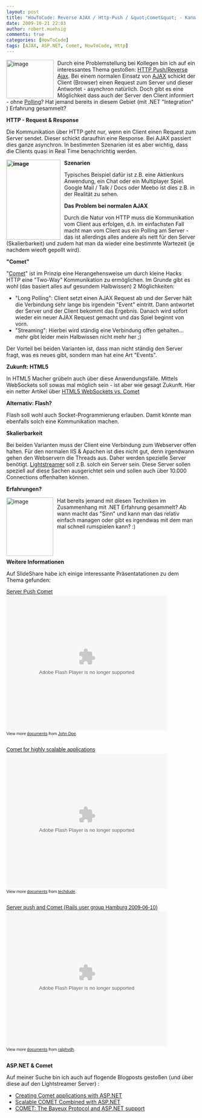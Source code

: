```yaml
---
layout: post
title: "HowToCode: Reverse AJAX / Http-Push / &quot;Comet&quot; - Kann der Server Clients aktiv infomieren?"
date: 2009-10-21 22:03
author: robert.muehsig
comments: true
categories: [HowToCode]
tags: [AJAX, ASP.NET, Comet, HowToCode, Http]
---
```

<p><a href="{{BASE_PATH}}/assets/wp-images/image847.png"><img style="border-top-width: 0px; border-left-width: 0px; border-bottom-width: 0px; margin: 0px 10px 0px 0px; border-right-width: 0px" height="101" alt="image" src="{{BASE_PATH}}/assets/wp-images/image_thumb32.png" width="125" align="left" border="0"></a>Durch eine Problemstellung bei Kollegen bin ich auf ein interessantes Thema gestoßen: <a href="http://en.wikipedia.org/wiki/Reverse_Ajax">HTTP Push/Reverse Ajax</a>. Bei einem normalen Einsatz von <a href="http://en.wikipedia.org/wiki/Ajax_(programming)">AJAX</a> schickt der Client (Browser) einen Request zum Server und dieser Antwortet - asynchron natürlich. Doch gibt es eine Möglichkeit dass auch der Server den Client informiert - ohne <a href="http://de.wikipedia.org/wiki/Polling_(Informatik)">Polling</a>? Hat jemand bereits in diesem Gebiet (mit .NET "Integration" ) Erfahrung gesammelt?</p><!--more--> <p><strong>HTTP - Request &amp; Response</strong></p> <p>Die Kommunikation über HTTP geht nur, wenn ein Client einen Request zum Server sendet. Dieser schickt daraufhin eine Response. Bei AJAX passiert dies ganze asynchron. In bestimmten Szenarien ist es aber wichtig, dass die Clients quasi in Real Time benachrichtig werden. </p> <p><strong><a href="{{BASE_PATH}}/assets/wp-images/image848.png"><img style="border-top-width: 0px; border-left-width: 0px; border-bottom-width: 0px; margin: 0px 10px 0px 0px; border-right-width: 0px" height="211" alt="image" src="{{BASE_PATH}}/assets/wp-images/image_thumb33.png" width="143" align="left" border="0"></a>Szenarien</strong></p> <p>Typisches Beispiel dafür ist z.B. eine Aktienkurs Anwendung, ein Chat oder ein Multiplayer Spiel. Google Mail / Talk / Docs oder Meebo ist dies z.B. in der Realität zu sehen.</p> <p><strong>Das Problem bei normalen AJAX</strong>&nbsp;</p> <p>Durch die Natur von HTTP muss die Kommunikation vom Client aus erfolgen, d.h. im einfachsten Fall macht man vom Client aus ein Polling am Server - das ist allerdings alles andere als nett für den Server (Skalierbarkeit) und zudem hat man da wieder eine bestimmte Wartezeit (je nachdem wieoft gepollt wird).</p> <p><strong>"Comet" </strong></p> <p>"<a href="http://en.wikipedia.org/wiki/Comet_(programming)">Comet</a>" ist im Prinzip eine Herangehensweise um durch kleine Hacks HTTP eine "Two-Way" Kommunikation zu ermöglichen. Im Grunde gibt es wohl (das basiert alles auf gesundem Halbwissen) 2 Möglichkeiten:</p> <ul> <li>"Long Polling": Client setzt einen AJAX Request ab und der Server hält die Verbindung sehr lange bis irgendein "Event" eintritt. Dann antwortet der Server und der Client bekommt das Ergebnis. Danach wird sofort wieder ein neuer AJAX Request gemacht und das Spiel beginnt von vorn.  <li>"Streaming": Hierbei wird ständig eine Verbindung offen gehalten... mehr gibt leider mein Halbwissen nicht mehr her ;) </li></ul> <p>Der Vorteil bei beiden Varianten ist, dass man nicht ständig den Server fragt, was es neues gibt, sondern man hat eine Art "Events".</p> <p><strong>Zukunft: HTML5</strong></p> <p>In HTML5 Macher grübeln auch über diese Anwendungsfälle. Mittels WebSockets soll sowas mal möglich sein - ist aber wie gesagt Zukunft. Hier ein netter Artikel über <a href="http://www.infoq.com/news/2008/12/websockets-vs-comet-ajax">HTML5 WebSockets vs. Comet</a></p> <p><strong>Alternativ: Flash?</strong></p> <p>Flash soll wohl auch Socket-Programmierung erlauben. Damit könnte man ebenfalls solch eine Kommunikation machen.</p> <p><strong>Skalierbarkeit</strong></p> <p>Bei beiden Varianten muss der Client eine Verbindung zum Webserver offen halten. Für den normalen IIS &amp; Apachen ist dies nicht gut, denn irgendwann gehen den Webservern die Threads aus. Daher werden spezielle Server benötigt. <a href="http://www.lightstreamer.com/products.htm">Lightstreamer</a> soll z.B. solch ein Server sein. Diese Server sollen speziell auf diese Sachen ausgerichtet sein und sollen auch über 10.000 Connections offenhalten können.</p> <p><strong>Erfahrungen?</strong></p> <p><a href="{{BASE_PATH}}/assets/wp-images/image849.png"><img style="border-top-width: 0px; border-left-width: 0px; border-bottom-width: 0px; margin: 0px 10px 0px 0px; border-right-width: 0px" height="154" alt="image" src="{{BASE_PATH}}/assets/wp-images/image_thumb34.png" width="124" align="left" border="0"></a>Hat bereits jemand mit diesen Techniken im Zusammenhang mit .NET Erfahrung gesammelt? Ab wann macht das "Sinn" und kann man das relativ einfach managen oder gibt es irgendwas mit dem man mal schnell rumspielen kann? :)</p> <p>&nbsp;</p> <p>&nbsp;</p> <p><strong>Weitere Informationen</strong></p> <p>Auf SlideShare habe ich einige interessante Präsentatationen zu dem Thema gefunden:</p> <p></p> <div id="__ss_2064899" style="width: 425px; text-align: left"><a title="Server Push Comet" style="display: block; margin: 12px 0px 3px; font: 14px helvetica,arial,sans-serif; text-decoration: underline" href="http://www.slideshare.net/mayflowergmbh/server-push-comet">Server Push Comet</a><embed src="http://static.slidesharecdn.com/swf/ssplayer2.swf?doc=serverpushcomet-090925044031-phpapp02&amp;rel=0&amp;stripped_title=server-push-comet" width="425" height="355" type="application/x-shockwave-flash" allowscriptaccess="always" allowfullscreen="true"></embed>  <div style="font-size: 11px; padding-top: 2px; font-family: tahoma,arial; height: 26px">View more <a style="text-decoration: underline" href="http://www.slideshare.net/">documents</a> from <a style="text-decoration: underline" href="http://www.slideshare.net/mayflowergmbh">John Doe</a>.</div></div> <p></p> <p></p> <div id="__ss_163685" style="width: 425px; text-align: left"><a title="Comet for highly scalable applications" style="display: block; margin: 12px 0px 3px; font: 14px helvetica,arial,sans-serif; text-decoration: underline" href="http://www.slideshare.net/techdude/comet-for-highly-scalable-applications">Comet for highly scalable applications</a><embed src="http://static.slidesharecdn.com/swf/ssplayer2.swf?doc=comet-for-highly-scalable-applications-1194896776469582-4&amp;rel=0&amp;stripped_title=comet-for-highly-scalable-applications" width="425" height="355" type="application/x-shockwave-flash" allowscriptaccess="always" allowfullscreen="true"></embed>  <div style="font-size: 11px; padding-top: 2px; font-family: tahoma,arial; height: 26px">View more <a style="text-decoration: underline" href="http://www.slideshare.net/">documents</a> from <a style="text-decoration: underline" href="http://www.slideshare.net/techdude">techdude</a>.</div></div> <p></p> <p></p> <div id="__ss_1570255" style="width: 425px; text-align: left"><a title="Server push and Comet (Rails user group Hamburg 2009-06-10)" style="display: block; margin: 12px 0px 3px; font: 14px helvetica,arial,sans-serif; text-decoration: underline" href="http://www.slideshare.net/ralphvdh/server-push-and-comet-rails-user-group-hamburg-20090610-1570255">Server push and Comet (Rails user group Hamburg 2009-06-10)</a><embed src="http://static.slidesharecdn.com/swf/ssplayer2.swf?doc=railsughamburg20090610-090611162900-phpapp02&amp;rel=0&amp;stripped_title=server-push-and-comet-rails-user-group-hamburg-20090610-1570255" width="425" height="355" type="application/x-shockwave-flash" allowscriptaccess="always" allowfullscreen="true"></embed>  <div style="font-size: 11px; padding-top: 2px; font-family: tahoma,arial; height: 26px">View more <a style="text-decoration: underline" href="http://www.slideshare.net/">documents</a> from <a style="text-decoration: underline" href="http://www.slideshare.net/ralphvdh">ralphvdh</a>.</div></div> <p><strong> ASP.NET &amp; Comet</strong></p> <p>Auf meiner Suche bin ich auch auf flogende Blogposts gestoßen (und über diese auf den Lightstreamer Server) :</p> <ul> <li><a href="http://www.aaronlerch.com/blog/2007/07/08/creating-comet-applications-with-aspnet/">Creating Comet applications with ASP.NET</a></li> <li><a href="http://www.codeproject.com/KB/aspnet/CometAsync.aspx">Scalable COMET Combined with ASP.NET</a></li> <li><a href="http://neilmosafi.blogspot.com/2009/03/comet-bayeux-protocol-and-aspnet.html">COMET: The Bayeux Protocol and ASP.NET support</a></li></ul>
